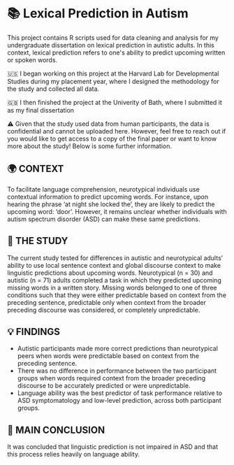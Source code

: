 # 📚 Lexical Prediction in Autism

This project contains R scripts used for data cleaning and analysis for my undergraduate dissertation on lexical prediction in autistic adults. In this context, lexical prediction refers to one's ability to predict upcoming written or spoken words. 

🇺🇸 I began working on this project at the Harvard Lab for Developmental Studies during my placement year, where I designed the methodology for the study and collected all data. 

🇬🇧 I then finished the project at the Univerity of Bath, where I submitted it as my final dissertation

⚠️ Given that the study used data from human participants, the data is confidential and cannot be uploaded here. However, feel free to reach out if you would like to get access to a copy of the final paper or want to know more about the study! Below is some further information.

## 🌍 CONTEXT
To facilitate language comprehension, neurotypical individuals use contextual information to predict upcoming words. For instance, upon hearing the phrase ‘at night she locked the’, they are likely to predict the upcoming word: ‘door’. However, it remains unclear whether individuals with autism spectrum disorder (ASD) can make these same predictions. 

## 🔬 THE STUDY
The current study tested for differences in autistic and neurotypical adults’ ability to use local sentence context and global discourse context to make linguistic predictions about upcoming words. Neurotypical (n = 30) and autistic (n = 71) adults completed a task in which they predicted upcoming missing words in a written story. Missing words belonged to one of three conditions such that they were either predictable based on context from the preceding sentence, predictable only when context from the broader preceding discourse was considered, or completely unpredictable. 

## 💡 FINDINGS
- Autistic participants made more correct predictions than neurotypical peers when words were predictable based on context from the preceding sentence. 
- There was no difference in performance between the two participant groups when words required context from the broader preceding discourse to be accurately predicted or were unpredictable. 
- Language ability was the best predictor of task performance relative to ASD symptomatology and low-level prediction, across both participant groups. 

## 📝 MAIN CONCLUSION
It was concluded that linguistic prediction is not impaired in ASD and that this process relies heavily on language ability.
